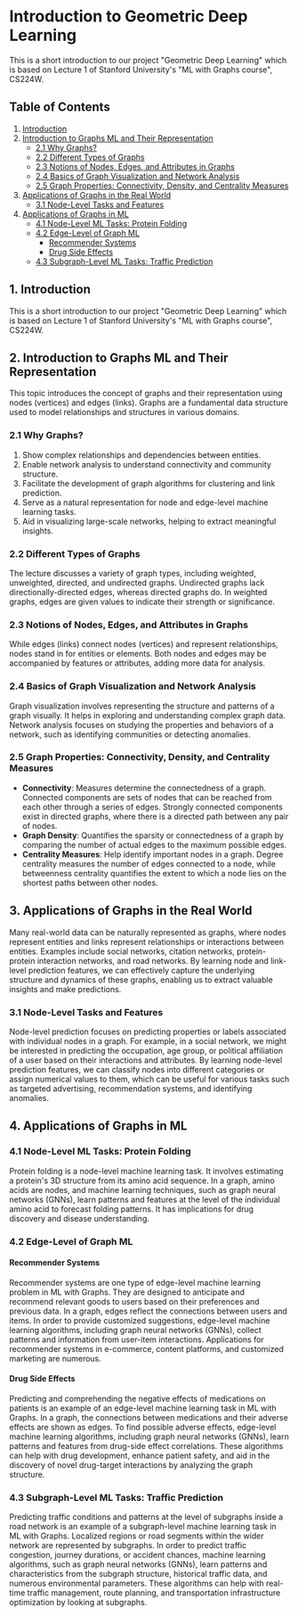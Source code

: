 # Introduction to Geometric Deep Learning 

This is a short introduction to our project "Geometric Deep Learning" which is based on Lecture 1 of Stanford University's "ML with Graphs course", CS224W.

## Table of Contents
1. [Introduction](#introduction)
2. [Introduction to Graphs ML and Their Representation](#introduction-to-graphs-ml-and-their-representation)
   - [2.1 Why Graphs?](#21-why-graphs)
   - [2.2 Different Types of Graphs](#22-different-types-of-graphs)
   - [2.3 Notions of Nodes, Edges, and Attributes in Graphs](#23-notions-of-nodes-edges-and-attributes-in-graphs)
   - [2.4 Basics of Graph Visualization and Network Analysis](#24-basics-of-graph-visualization-and-network-analysis)
   - [2.5 Graph Properties: Connectivity, Density, and Centrality Measures](#25-graph-properties-connectivity-density-and-centrality-measures)
3. [Applications of Graphs in the Real World](#applications-of-graphs-in-the-real-world)
   - [3.1 Node-Level Tasks and Features](#31-node-level-tasks-and-features)
4. [Applications of Graphs in ML](#applications-of-graphs-in-ml)
   - [4.1 Node-Level ML Tasks: Protein Folding](#41-node-level-ml-tasks-protein-folding)
   - [4.2 Edge-Level of Graph ML](#42-edge-level-of-graph-ml)
     - [Recommender Systems](#recommender-systems)
     - [Drug Side Effects](#drug-side-effects)
   - [4.3 Subgraph-Level ML Tasks: Traffic Prediction](#43-subgraph-level-ml-tasks-traffic-prediction)

## 1. Introduction

This is a short introduction to our project "Geometric Deep Learning" which is based on Lecture 1 of Stanford University's "ML with Graphs course", CS224W.

## 2. Introduction to Graphs ML and Their Representation

This topic introduces the concept of graphs and their representation using nodes (vertices) and edges (links). Graphs are a fundamental data structure used to model relationships and structures in various domains.

### 2.1 Why Graphs?

1. Show complex relationships and dependencies between entities.
2. Enable network analysis to understand connectivity and community structure.
3. Facilitate the development of graph algorithms for clustering and link prediction.
4. Serve as a natural representation for node and edge-level machine learning tasks.
5. Aid in visualizing large-scale networks, helping to extract meaningful insights.

### 2.2 Different Types of Graphs

The lecture discusses a variety of graph types, including weighted, unweighted, directed, and undirected graphs. Undirected graphs lack directionally-directed edges, whereas directed graphs do. In weighted graphs, edges are given values to indicate their strength or significance.

### 2.3 Notions of Nodes, Edges, and Attributes in Graphs

While edges (links) connect nodes (vertices) and represent relationships, nodes stand in for entities or elements. Both nodes and edges may be accompanied by features or attributes, adding more data for analysis.

### 2.4 Basics of Graph Visualization and Network Analysis

Graph visualization involves representing the structure and patterns of a graph visually. It helps in exploring and understanding complex graph data. Network analysis focuses on studying the properties and behaviors of a network, such as identifying communities or detecting anomalies.

### 2.5 Graph Properties: Connectivity, Density, and Centrality Measures

- **Connectivity**: Measures determine the connectedness of a graph. Connected components are sets of nodes that can be reached from each other through a series of edges. Strongly connected components exist in directed graphs, where there is a directed path between any pair of nodes.
- **Graph Density**: Quantifies the sparsity or connectedness of a graph by comparing the number of actual edges to the maximum possible edges.
- **Centrality Measures**: Help identify important nodes in a graph. Degree centrality measures the number of edges connected to a node, while betweenness centrality quantifies the extent to which a node lies on the shortest paths between other nodes.

## 3. Applications of Graphs in the Real World

Many real-world data can be naturally represented as graphs, where nodes represent entities and links represent relationships or interactions between entities. Examples include social networks, citation networks, protein-protein interaction networks, and road networks. By learning node and link-level prediction features, we can effectively capture the underlying structure and dynamics of these graphs, enabling us to extract valuable insights and make predictions.

### 3.1 Node-Level Tasks and Features

Node-level prediction focuses on predicting properties or labels associated with individual nodes in a graph. For example, in a social network, we might be interested in predicting the occupation, age group, or political affiliation of a user based on their interactions and attributes. By learning node-level prediction features, we can classify nodes into different categories or assign numerical values to them, which can be useful for various tasks such as targeted advertising, recommendation systems, and identifying anomalies.

## 4. Applications of Graphs in ML

### 4.1 Node-Level ML Tasks: Protein Folding

Protein folding is a node-level machine learning task. It involves estimating a protein's 3D structure from its amino acid sequence. In a graph, amino acids are nodes, and machine learning techniques, such as graph neural networks (GNNs), learn patterns and features at the level of the individual amino acid to forecast folding patterns. It has implications for drug discovery and disease understanding.

### 4.2 Edge-Level of Graph ML

#### Recommender Systems

Recommender systems are one type of edge-level machine learning problem in ML with Graphs. They are designed to anticipate and recommend relevant goods to users based on their preferences and previous data. In a graph, edges reflect the connections between users and items. In order to provide customized suggestions, edge-level machine learning algorithms, including graph neural networks (GNNs), collect patterns and information from user-item interactions. Applications for recommender systems in e-commerce, content platforms, and customized marketing are numerous.

#### Drug Side Effects

Predicting and comprehending the negative effects of medications on patients is an example of an edge-level machine learning task in ML with Graphs. In a graph, the connections between medications and their adverse effects are shown as edges. To find possible adverse effects, edge-level machine learning algorithms, including graph neural networks (GNNs), learn patterns and features from drug-side effect correlations. These algorithms can help with drug development, enhance patient safety, and aid in the discovery of novel drug-target interactions by analyzing the graph structure.

### 4.3 Subgraph-Level ML Tasks: Traffic Prediction

Predicting traffic conditions and patterns at the level of subgraphs inside a road network is an example of a subgraph-level machine learning task in ML with Graphs. Localized regions or road segments within the wider network are represented by subgraphs. In order to predict traffic congestion, journey durations, or accident chances, machine learning algorithms, such as graph neural networks (GNNs), learn patterns and characteristics from the subgraph structure, historical traffic data, and numerous environmental parameters. These algorithms can help with real-time traffic management, route planning, and transportation infrastructure optimization by looking at subgraphs.
